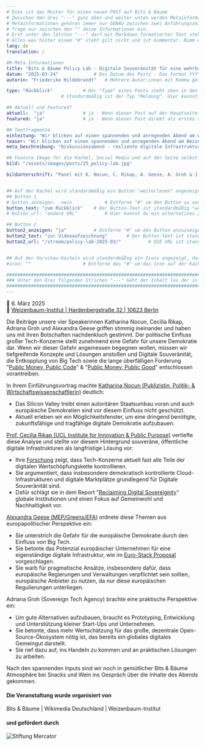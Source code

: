 ```yaml
---
# Dies ist das Muster für einen neuen POST auf Bits & Bäume
# Zwischen den drei "---" ganz oben und weiter unten werden Metainformationen eingetragen.
# Metainformationen gehören immer nur GENAU zwischen zwei Anführungszeichen.
# Trage nur zwischen den "" deine Informationen ein.
# Erst unter den letzten "---" darf mit Markdown formatierter Text stehen.
# Alles was hinter einem "#" steht gilt nicht und ist kommentar. Nimm ein "#" weg, wenn du die jeweilige information dahinter festlegen willst.
lang: de
translation: /

## Meta Informationen
title: "Bits & Bäume Policy Lab - Digitale Souveränität für eine wehrhafte Demokratie!"
datum: "2025-03-24" 			# Das Datum des Posts - Das Format YYYY-MM-DD muss eingehalten werden!
autorin: "Friederike Hildebrandt"	# Mehrere Autor:innen mit Komma getrennt

type: "Rückblick"			# Der "Type" eines Posts steht oben in den Kacheln und auf der Seite ganz oben.
					# Standardmäßig ist der Typ "Meldung". Hier kannst du das ändern z.B. "Bericht" oder "Jobangebot" etc.

## Aktuell und Featured?
aktuell:  "ja" 				# ja - Wenn dieser Post auf der Hauptseite unter Aktuelles auftauchen soll (falls er nicht featured ist)
featured: "ja"  			# ja - Wenn dieser Post direkt als erstes auf der Landing Page angezeigt werden soll, ansonsten "nein" oder Zeile löschen

## Textfragmente
einleitung: "Wir blicken auf einen spannenden und anregenden Abend am Weizenbaum-Institut zurück."				# Die Einleitung erscheint auf der Seite noch vor den Autor:innen und dem Feature Image
teaser: "Wir blicken auf einen spannenden und anregenden Abend am Weizenbaum-Institut zurück."				# Der Teaser wird auf den Kacheln als Anreißertext angezeigt.
meta_beschreibung: "Diskussionsabend - resliente digitale Infrastruktur - 6.3.2025 - Berlin" 			# ≤135 Zeichen Beschreibugnstext der in Social Media und Suchergebnissen unter dem Titel angezeigt wird (also extern)

## Feature Image für die Kachel, Social Media und auf der Seite selbst
bild: "/assets/images/posts/25_policy-lab.jpg"

bildunterschrift: "Panel mit K. Nocun, C. Rikap, A. Geese, A. Groh & J. Franke (von links)"


## Auf der Kachel wird standardmäßig ein Button "weiterlesen" angezeigt. Dieser kann hier angepasst oder versteckt werden
## Button 1
# button_anzeigen:  nein 			# Entferne "#" um den Button zu verstecken
button_text: "zum Rückblick"	# Der Button-Text ist standardmäßig "weiterlesen"
# button_url: "andere URL"			# Hier kannst du ein alternatives Ziel z.B. eine extern URL angeben

## Button 2
button2_anzeigen: "ja" 			# Entferne "#" um den Button anzuzueigen
button2_text: "zur Videoaufzeichnung"		# Der Button-Text ist standardmäßig "weiterlesen"
button2_url: "/stream/policy-lab-2025-03/"			# DIE URL ist standardmäßig die des Posts - Hier kannst du ein alternatives Ziel z.B. eine extern URL angeben


## Auf der Vorschau-Kacheln wird standardmäßog ein Icons angezeigt, das kann hier abgeschaltet werden.
#icon: ""					# Entferne das "#" um das Icon auf der Kachel auszuschalten

#########################################################################################################
### Unter den Drei folgenden Strichen "---" Geht der Inhalt los der in Markdown formatiert sein darf! ###
#########################################################################################################
---
```



📅 6. März 2025   
📍 [Weizenbaum-Institut | Hardenbergstraße 32 | 10623 Berlin](https://www.openstreetmap.org/node/4153700969)  


Die Beiträge unsere vier Speakerinnen Katharina Nocun, Cecilia Rikap, Adriana Groh und Alexandra Geese griffen stimmig ineinander und haben uns mit ihren Botschaften nachdenkluch gestimmt. Der politische Einfluss großer Tech-Konzerne stellt zunehmend eine Gefahr für unsere Demokratie dar. Wenn wir dieser Gefahr angemessen begegnen wollen, müssen wir tiefgreifende Konzepte und Lösungen anstoßen und Digitale Souveränität, die Entkopplung von Big Tech sowie die lange überfälligen Forderung "<a href="https://publiccode.eu/de/">Public Money, Public Code</a>" & "<a href="https://www.wikimedia.de/2019/en/themen/public-money-public-good/">Public Money, Public Good</a>" entschlossen vorantreiben.

In ihrem Einführungsvortrag machte <a href="https://kattascha.de/personliches/">Katharina Nocun (Publizistin, Politik- & Wirtschaftswissenschaftlerin)</a> deutlich:
* Das Silicon Valley treibt einen autoritären Staatsumbau voran und auch europäische Demokratien sind vor diesem Einfluss nicht geschützt.
* Aktuell erleben wir ein Möglichkeitsfenster, um eine dringend benötigte, zukunftsfähige und tragfähige digitale Demokratie aufzubauen.

<a href="https://profiles.ucl.ac.uk/94616-cecilia-rikap">Prof. Cecilia Rikap (UCL Institute for Innovation & Public Purpose)</a> vertiefte diese Analyse und stellte vor diesem Hintergrund souveräne, öffentliche digitale Infrastrukturen als langfristige Lösung vor:
* Ihre <a href="https://www.penguinrandomhouse.com/books/790833/the-rulers-by-cecilia-rikap/">Forschung</a> zeigt, dass Tech-Konzerne aktuell fast alle Teile der digitalen Wertschöpfungskette kontrollieren.
* Sie argumentiert, dass insbesondere demokratisch kontrollierte Cloud-Infrastrukturen und digitale Marktplätze grundlegend für Digitale Souveränität sind.
* Dafür schlägt sie in dem Report "<a href="https://www.ucl.ac.uk/bartlett/public-purpose/publications/2024/dec/reclaiming-digital-sovereignty">Reclaiming Digital Sovereignity</a>" globale Institutionen und einen Fokus auf Gemeinwohl und Nachhaltigkeit vor.

<a href="https://alexandrageese.eu/">Alexandra Geese (MEP/Greens/EFA)</a> ordnete diese Themen aus europapolitischer Perspektive ein:

* Sie unterstrich die Gefahr für die europäische Demokratie durch den Einfluss von Big Tech.
* Sie betonte das Potenzial europäischer Unternehmen für eine eigenständige digitale Infrastruktur, wie im <a href="https://euro-stack.eu/">Euro-Stack Proposal</a> vorgeschlagen.
* Sie warb für pragmatische Ansätze, insbesondere dafür, dass europäische Regierungen und Verwaltungen verpflichtet sein sollten, europäische Anbieter zu nutzen, da nur diese europäischen Regulierungen unterliegen.


Adriana Groh (Sovereign Tech Agency) brachte eine praktische Perspektive ein:

* Um gute Alternativen aufzubauen, braucht es Prototyping, Entwicklung und Unterstützung kleiner Start-Ups und Unternehmen.
* Sie betonte, dass mehr Wertschätzung für das große, dezentrale Open-Source-Ökosystem nötig ist, das bereits ein globales digitales Gemeingut darstellt.
* Sie rief dazu auf, ins Handeln zu kommen und an praktischen Lösungen zu arbeiten. 

Nach den spannenden Inputs sind wir noch in gemütlicher Bits & Bäume Atmosphäre bei Snacks und Wein ins Gespräch über die Inhalte des Abends gekommen.


#### Die Veranstaltung wurde organisiert von
Bits & Bäume   |   Wikimedia Deutschland   |   Weizenbaum-Institut

#### und gefördert durch
![Stiftung Mercator](/assets/images/foerderinnen/Stiftung_Mercator_Blau_RGB.png)


